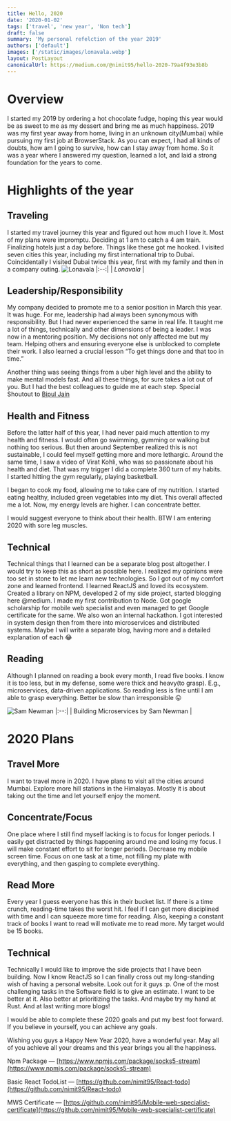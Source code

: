 ```yaml
---
title: Hello, 2020
date: '2020-01-02'
tags: ['travel', 'new year', 'Non tech']
draft: false
summary: 'My personal refelction of the year 2019'
authors: ['default']
images: ['/static/images/lonavala.webp']
layout: PostLayout
canonicalUrl: https://medium.com/@nimit95/hello-2020-79a4f93e3b8b
---
```


# Overview

I started my 2019 by ordering a hot chocolate fudge, hoping this year would be as sweet to me as my dessert and bring me as much happiness. 2019 was my first year away from home, living in an unknown city(Mumbai) while pursuing my first job at BrowserStack. As you can expect, I had all kinds of doubts, how am I going to survive, how can I stay away from home. So it was a year where I answered my question, learned a lot, and laid a strong foundation for the years to come.

# Highlights of the year

## Traveling

I started my travel journey this year and figured out how much I love it. Most of my plans were impromptu. Deciding at 1 am to catch a 4 am train. Finalizing hotels just a day before. Things like these got me hooked. I visited seven cities this year, including my first international trip to Dubai. Coincidentally I visited Dubai twice this year, first with my family and then in a company outing.
![Lonavala](/static/images/lonavala.webp)
|:--:|
| _Lonavala_ |

## Leadership/Responsibility

My company decided to promote me to a senior position in March this year. It was huge. For me, leadership had always been synonymous with responsibility. But I had never experienced the same in real life. It taught me a lot of things, technically and other dimensions of being a leader. I was now in a mentoring position. My decisions not only affected me but my team. Helping others and ensuring everyone else is unblocked to complete their work. I also learned a crucial lesson “To get things done and that too in time.”

Another thing was seeing things from a uber high level and the ability to make mental models fast. And all these things, for sure takes a lot out of you. But I had the best colleagues to guide me at each step. Special Shoutout to [Bipul Jain](https://medium.com/u/a93434a590d4?source=post_page-----79a4f93e3b8b--------------------------------)

## Health and Fitness

Before the latter half of this year, I had never paid much attention to my health and fitness. I would often go swimming, gymming or walking but nothing too serious. But then around September realized this is not sustainable, I could feel myself getting more and more lethargic. Around the same time, I saw a video of Virat Kohli, who was so passionate about his health and diet. That was my trigger I did a complete 360 turn of my habits. I started hitting the gym regularly, playing basketball.

I began to cook my food, allowing me to take care of my nutrition. I started eating healthy, included green vegetables into my diet. This overall affected me a lot. Now, my energy levels are higher. I can concentrate better.

I would suggest everyone to think about their health. BTW I am entering 2020 with sore leg muscles.

## Technical

Technical things that I learned can be a separate blog post altogether. I would try to keep this as short as possible here. I realized my opinions were too set in stone to let me learn new technologies. So I got out of my comfort zone and learned frontend. I learned ReactJS and loved its ecosystem. Created a library on NPM, developed 2 of my side project, started blogging here @medium. I made my first contribution to Node. Got google scholarship for mobile web specialist and even managed to get Google certificate for the same. We also won an internal hackathon. I got interested in system design then from there into microservices and distributed systems. Maybe I will write a separate blog, having more and a detailed explanation of each 😂

## Reading

Although I planned on reading a book every month, I read five books. I know it is too less, but in my defense, some were thick and heavy(to grasp). E.g., microservices, data-driven applications. So reading less is fine until I am able to grasp everything. Better be slow than irresponsible 😛

![Sam Newman](/static/images/buildingms.webp)
|:--:|
| Building Microservices by Sam Newman |

# 2020 Plans

## Travel More

I want to travel more in 2020. I have plans to visit all the cities around Mumbai. Explore more hill stations in the Himalayas. Mostly it is about taking out the time and let yourself enjoy the moment.

## Concentrate/Focus

One place where I still find myself lacking is to focus for longer periods. I easily get distracted by things happening around me and losing my focus. I will make constant effort to sit for longer periods. Decrease my mobile screen time. Focus on one task at a time, not filling my plate with everything, and then gasping to complete everything.

## Read More

Every year I guess everyone has this in their bucket list. If there is a time crunch, reading-time takes the worst hit. I feel if I can get more disciplined with time and I can squeeze more time for reading. Also, keeping a constant track of books I want to read will motivate me to read more. My target would be 15 books.

## Technical

Technically I would like to improve the side projects that I have been building. Now I know ReactJS so I can finally cross out my long-standing wish of having a personal website. Look out for it guys :p. One of the most challenging tasks in the Software field is to give an estimate. I want to be better at it. Also better at prioritizing the tasks. And maybe try my hand at Rust. And at last writing more blogs!

I would be able to complete these 2020 goals and put my best foot forward. If you believe in yourself, you can achieve any goals.

Wishing you guys a Happy New Year 2020, have a wonderful year. May all of you achieve all your dreams and this year brings you all the happiness.

Npm Package — [https://www.npmjs.com/package/socks5-stream](https://www.npmjs.com/package/socks5-stream)

Basic React TodoList — [https://github.com/nimit95/React-todo](https://github.com/nimit95/React-todo)

MWS Certificate — [https://github.com/nimit95/Mobile-web-specialist-certificate](https://github.com/nimit95/Mobile-web-specialist-certificate)
